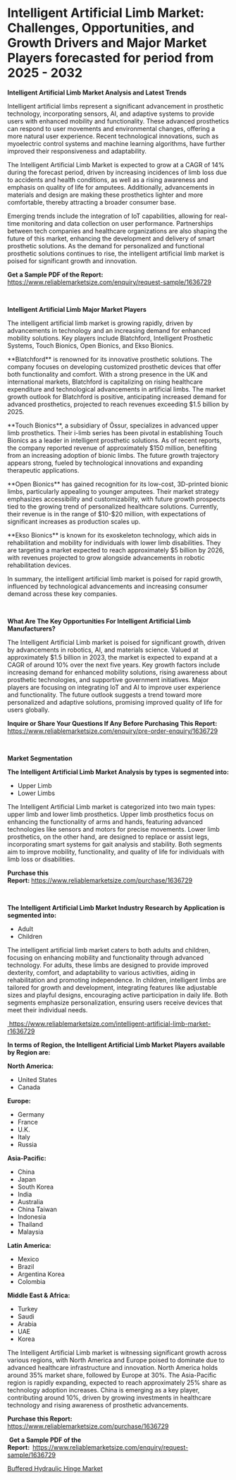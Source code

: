 <p><h1>Intelligent Artificial Limb Market: Challenges, Opportunities, and Growth Drivers and Major Market Players forecasted for period from 2025 - 2032</h1></p><p><strong>Intelligent Artificial Limb Market Analysis and Latest Trends</strong></p>
<p><p>Intelligent artificial limbs represent a significant advancement in prosthetic technology, incorporating sensors, AI, and adaptive systems to provide users with enhanced mobility and functionality. These advanced prosthetics can respond to user movements and environmental changes, offering a more natural user experience. Recent technological innovations, such as myoelectric control systems and machine learning algorithms, have further improved their responsiveness and adaptability.</p><p>The Intelligent Artificial Limb Market is expected to grow at a CAGR of 14% during the forecast period, driven by increasing incidences of limb loss due to accidents and health conditions, as well as a rising awareness and emphasis on quality of life for amputees. Additionally, advancements in materials and design are making these prosthetics lighter and more comfortable, thereby attracting a broader consumer base. </p><p>Emerging trends include the integration of IoT capabilities, allowing for real-time monitoring and data collection on user performance. Partnerships between tech companies and healthcare organizations are also shaping the future of this market, enhancing the development and delivery of smart prosthetic solutions. As the demand for personalized and functional prosthetic solutions continues to rise, the intelligent artificial limb market is poised for significant growth and innovation.</p></p>
<p><strong>Get a Sample PDF of the Report:&nbsp;</strong> <a href="https://www.reliablemarketsize.com/enquiry/request-sample/1636729?utm_campaign=2925&utm_medium=2&utm_source=Github&utm_content=ia&utm_term=23032025&utm_id=intelligent-artificial-limb">https://www.reliablemarketsize.com/enquiry/request-sample/1636729</a></p>
<p>&nbsp;</p>
<p><strong>Intelligent Artificial Limb Major Market Players</strong></p>
<p><p>The intelligent artificial limb market is growing rapidly, driven by advancements in technology and an increasing demand for enhanced mobility solutions. Key players include Blatchford, Intelligent Prosthetic Systems, Touch Bionics, Open Bionics, and Ekso Bionics. </p><p>**Blatchford** is renowned for its innovative prosthetic solutions. The company focuses on developing customized prosthetic devices that offer both functionality and comfort. With a strong presence in the UK and international markets, Blatchford is capitalizing on rising healthcare expenditure and technological advancements in artificial limbs. The market growth outlook for Blatchford is positive, anticipating increased demand for advanced prosthetics, projected to reach revenues exceeding $1.5 billion by 2025.</p><p>**Touch Bionics**, a subsidiary of Össur, specializes in advanced upper limb prosthetics. Their i-limb series has been pivotal in establishing Touch Bionics as a leader in intelligent prosthetic solutions. As of recent reports, the company reported revenue of approximately $150 million, benefiting from an increasing adoption of bionic limbs. The future growth trajectory appears strong, fueled by technological innovations and expanding therapeutic applications.</p><p>**Open Bionics** has gained recognition for its low-cost, 3D-printed bionic limbs, particularly appealing to younger amputees. Their market strategy emphasizes accessibility and customizability, with future growth prospects tied to the growing trend of personalized healthcare solutions. Currently, their revenue is in the range of $10-$20 million, with expectations of significant increases as production scales up.</p><p>**Ekso Bionics** is known for its exoskeleton technology, which aids in rehabilitation and mobility for individuals with lower limb disabilities. They are targeting a market expected to reach approximately $5 billion by 2026, with revenues projected to grow alongside advancements in robotic rehabilitation devices.</p><p>In summary, the intelligent artificial limb market is poised for rapid growth, influenced by technological advancements and increasing consumer demand across these key companies.</p></p>
<p>&nbsp;</p>
<p><strong>What Are The Key Opportunities For Intelligent Artificial Limb Manufacturers?</strong></p>
<p><p>The Intelligent Artificial Limb market is poised for significant growth, driven by advancements in robotics, AI, and materials science. Valued at approximately $1.5 billion in 2023, the market is expected to expand at a CAGR of around 10% over the next five years. Key growth factors include increasing demand for enhanced mobility solutions, rising awareness about prosthetic technologies, and supportive government initiatives. Major players are focusing on integrating IoT and AI to improve user experience and functionality. The future outlook suggests a trend toward more personalized and adaptive solutions, promising improved quality of life for users globally.</p></p>
<p><strong>Inquire or Share Your Questions If Any Before Purchasing This Report:</strong> <a href="https://www.reliablemarketsize.com/enquiry/pre-order-enquiry/1636729?utm_campaign=2925&utm_medium=2&utm_source=Github&utm_content=ia&utm_term=23032025&utm_id=intelligent-artificial-limb">https://www.reliablemarketsize.com/enquiry/pre-order-enquiry/1636729</a></p>
<p>&nbsp;</p>
<p><strong>Market Segmentation</strong></p>
<p><strong>The Intelligent Artificial Limb Market Analysis by types is segmented into:</strong></p>
<p><ul><li>Upper Limb</li><li>Lower Limbs</li></ul></p>
<p><p>The Intelligent Artificial Limb market is categorized into two main types: upper limb and lower limb prosthetics. Upper limb prosthetics focus on enhancing the functionality of arms and hands, featuring advanced technologies like sensors and motors for precise movements. Lower limb prosthetics, on the other hand, are designed to replace or assist legs, incorporating smart systems for gait analysis and stability. Both segments aim to improve mobility, functionality, and quality of life for individuals with limb loss or disabilities.</p></p>
<p><strong>Purchase this Report:&nbsp;</strong><a href="https://www.reliablemarketsize.com/purchase/1636729?utm_campaign=2925&utm_medium=2&utm_source=Github&utm_content=ia&utm_term=23032025&utm_id=intelligent-artificial-limb">https://www.reliablemarketsize.com/purchase/1636729</a></p>
<p>&nbsp;</p>
<p><strong>The Intelligent Artificial Limb Market Industry Research by Application is segmented into:</strong></p>
<p><ul><li>Adult</li><li>Children</li></ul></p>
<p><p>The intelligent artificial limb market caters to both adults and children, focusing on enhancing mobility and functionality through advanced technology. For adults, these limbs are designed to provide improved dexterity, comfort, and adaptability to various activities, aiding in rehabilitation and promoting independence. In children, intelligent limbs are tailored for growth and development, integrating features like adjustable sizes and playful designs, encouraging active participation in daily life. Both segments emphasize personalization, ensuring users receive devices that meet their individual needs.</p></p>
<p><a href="https://www.reliablemarketsize.com/intelligent-artificial-limb-market-r1636729?utm_campaign=2925&utm_medium=2&utm_source=Github&utm_content=ia&utm_term=23032025&utm_id=intelligent-artificial-limb">&nbsp;https://www.reliablemarketsize.com/intelligent-artificial-limb-market-r1636729</a></p>
<p><strong>In terms of Region, the Intelligent Artificial Limb Market Players available by Region are:</strong></p>
<p>
    <p> <strong> North America: </strong>
        <ul>
            <li>United States</li>
            <li>Canada</li>
        </ul>
        </p> 
    <p> <strong> Europe: </strong>
        <ul>
            <li>Germany</li>
            <li>France</li>
            <li>U.K.</li>
            <li>Italy</li>
            <li>Russia</li>
        </ul>
        </p> 
    <p> <strong> Asia-Pacific: </strong>
        <ul>
            <li>China</li>
            <li>Japan</li>
            <li>South Korea</li>
            <li>India</li>
            <li>Australia</li>
            <li>China Taiwan</li>
            <li>Indonesia</li>
            <li>Thailand</li>
            <li>Malaysia</li>
        </ul>
        </p> 
    <p> <strong> Latin America: </strong>
        <ul>
            <li>Mexico</li>
            <li>Brazil</li>
            <li>Argentina Korea</li>
            <li>Colombia</li>
        </ul>
        </p> 
    <p> <strong> Middle East & Africa: </strong>
        <ul>
            <li>Turkey</li>
            <li>Saudi</li>
            <li>Arabia</li>
            <li>UAE</li>
            <li>Korea</li>
        </ul>
    </p>
    </p>
<p><p>The Intelligent Artificial Limb market is witnessing significant growth across various regions, with North America and Europe poised to dominate due to advanced healthcare infrastructure and innovation. North America holds around 35% market share, followed by Europe at 30%. The Asia-Pacific region is rapidly expanding, expected to reach approximately 25% share as technology adoption increases. China is emerging as a key player, contributing around 10%, driven by growing investments in healthcare technology and rising awareness of prosthetic advancements.</p></p>
<p><strong>Purchase this Report: </strong><a href="https://www.reliablemarketsize.com/purchase/1636729?utm_campaign=2925&utm_medium=2&utm_source=Github&utm_content=ia&utm_term=23032025&utm_id=intelligent-artificial-limb">https://www.reliablemarketsize.com/purchase/1636729</a></p>
<p>&nbsp;<strong>Get a Sample PDF of the Report:&nbsp;&nbsp;</strong><a href="https://www.reliablemarketsize.com/enquiry/request-sample/1636729?utm_campaign=2925&utm_medium=2&utm_source=Github&utm_content=ia&utm_term=23032025&utm_id=intelligent-artificial-limb">https://www.reliablemarketsize.com/enquiry/request-sample/1636729</a></p>
<p><strong></strong></p>
<p><p><a href="https://github.com/penecorodz74/Market-Research-Report-List-1/blob/main/buffered-hydraulic-hinge-market.md?utm_campaign=2925&utm_medium=2&utm_source=Github&utm_content=ia&utm_term=23032025&utm_id=intelligent-artificial-limb">Buffered Hydraulic Hinge Market</a></p></p>